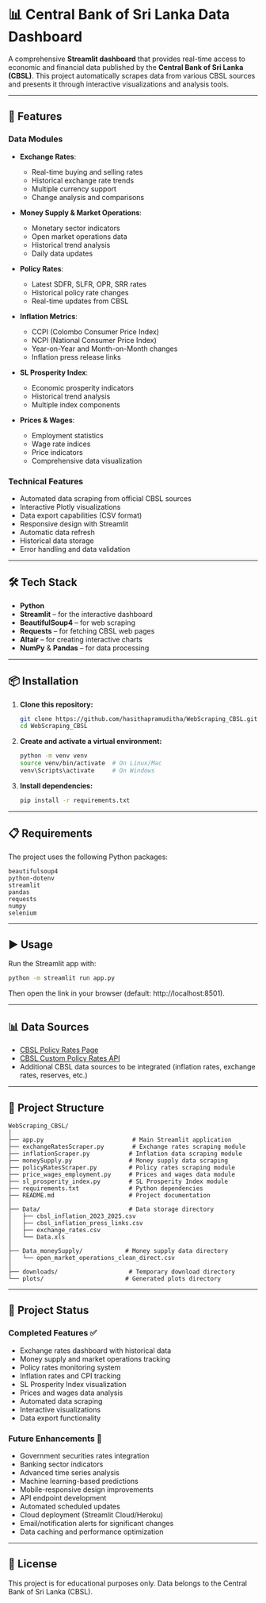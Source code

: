 # 📊 Central Bank of Sri Lanka Data Dashboard

A comprehensive **Streamlit dashboard** that provides real-time access to economic and financial data published by the **Central Bank of Sri Lanka (CBSL)**. This project automatically scrapes data from various CBSL sources and presents it through interactive visualizations and analysis tools.

---

## 🚀 Features

### Data Modules
- **Exchange Rates**: 
  - Real-time buying and selling rates
  - Historical exchange rate trends
  - Multiple currency support
  - Change analysis and comparisons

- **Money Supply & Market Operations**:
  - Monetary sector indicators
  - Open market operations data
  - Historical trend analysis
  - Daily data updates

- **Policy Rates**: 
  - Latest SDFR, SLFR, OPR, SRR rates
  - Historical policy rate changes
  - Real-time updates from CBSL

- **Inflation Metrics**:
  - CCPI (Colombo Consumer Price Index)
  - NCPI (National Consumer Price Index)
  - Year-on-Year and Month-on-Month changes
  - Inflation press release links

- **SL Prosperity Index**:
  - Economic prosperity indicators
  - Historical trend analysis
  - Multiple index components

- **Prices & Wages**:
  - Employment statistics
  - Wage rate indices
  - Price indicators
  - Comprehensive data visualization

### Technical Features
- Automated data scraping from official CBSL sources
- Interactive Plotly visualizations
- Data export capabilities (CSV format)
- Responsive design with Streamlit
- Automatic data refresh
- Historical data storage
- Error handling and data validation

---

## 🛠️ Tech Stack

- **Python**
- **Streamlit** – for the interactive dashboard
- **BeautifulSoup4** – for web scraping
- **Requests** – for fetching CBSL web pages
- **Altair** – for creating interactive charts
- **NumPy** & **Pandas** – for data processing

---

## 📦 Installation

1. **Clone this repository:**
   ```bash
   git clone https://github.com/hasithapramuditha/WebScraping_CBSL.git
   cd WebScraping_CBSL
   ```

2. **Create and activate a virtual environment:**
   ```bash
   python -m venv venv
   source venv/bin/activate  # On Linux/Mac
   venv\Scripts\activate     # On Windows
   ```

3. **Install dependencies:**
   ```bash
   pip install -r requirements.txt
   ```

---

## 📋 Requirements

The project uses the following Python packages:

```
beautifulsoup4
python-dotenv
streamlit
pandas
requests
numpy
selenium
```

---

## ▶️ Usage

Run the Streamlit app with:

```bash
python -m streamlit run app.py
```

Then open the link in your browser (default: http://localhost:8501).

---

## 📊 Data Sources

- [CBSL Policy Rates Page](https://www.cbsl.gov.lk/en/rates-and-indicators/policy-rates)
- [CBSL Custom Policy Rates API](https://www.cbsl.gov.lk/cbsl_custom/param/plrates.php)
- Additional CBSL data sources to be integrated (inflation rates, exchange rates, reserves, etc.)

---

## 📌 Project Structure

```
WebScraping_CBSL/
│
├── app.py                         # Main Streamlit application
├── exchangeRatesScraper.py        # Exchange rates scraping module
├── inflationScraper.py           # Inflation data scraping module
├── moneySupply.py                # Money supply data scraping
├── policyRatesScraper.py         # Policy rates scraping module
├── price_wages_employment.py     # Prices and wages data module
├── sl_prosperity_index.py        # SL Prosperity Index module
├── requirements.txt              # Python dependencies
├── README.md                     # Project documentation
│
├── Data/                         # Data storage directory
│   ├── cbsl_inflation_2023_2025.csv
│   ├── cbsl_inflation_press_links.csv
│   ├── exchange_rates.csv
│   └── Data.xls
│
├── Data_moneySupply/            # Money supply data directory
│   └── open_market_operations_clean_direct.csv
│
├── downloads/                    # Temporary download directory
└── plots/                       # Generated plots directory
```

---

## 📅 Project Status

### Completed Features ✅
- Exchange rates dashboard with historical data
- Money supply and market operations tracking
- Policy rates monitoring system
- Inflation rates and CPI tracking
- SL Prosperity Index visualization
- Prices and wages data analysis
- Automated data scraping
- Interactive visualizations
- Data export functionality

### Future Enhancements 🔄
- Government securities rates integration
- Banking sector indicators
- Advanced time series analysis
- Machine learning-based predictions
- Mobile-responsive design improvements
- API endpoint development
- Automated scheduled updates
- Cloud deployment (Streamlit Cloud/Heroku)
- Email/notification alerts for significant changes
- Data caching and performance optimization

---

## 📝 License

This project is for educational purposes only. Data belongs to the Central Bank of Sri Lanka (CBSL).